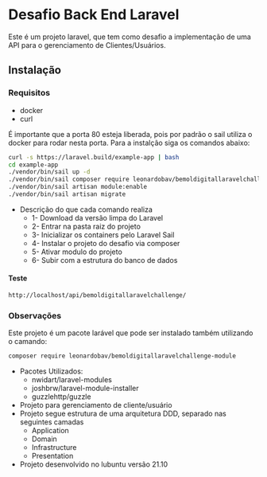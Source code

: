# Desafio Back End Laravel

Este é um projeto laravel, que tem como desafio a implementação de uma API para o gerenciamento de Clientes/Usuários.

## Instalação

### Requisitos
- docker
- curl

É importante que a porta 80 esteja liberada, pois por padrão o sail utiliza o docker para rodar nesta porta. Para a instalção siga os comandos abaixo:

```sh
curl -s https://laravel.build/example-app | bash
cd example-app
./vendor/bin/sail up -d
./vendor/bin/sail composer require leonardobav/bemoldigitallaravelchallenge-module
./vendor/bin/sail artisan module:enable
./vendor/bin/sail artisan migrate
```

- Descrição do que cada comando realiza
    - 1- Download da versão limpa do Laravel
    - 2- Entrar na pasta raiz do projeto
    - 3- Inicializar os containers pelo  Laravel Sail
    - 4- Instalar o projeto do desafio via composer
    - 5- Ativar modulo do projeto
    - 6- Subir com a estrutura do banco de dados


#### Teste
```sh
http://localhost/api/bemoldigitallaravelchallenge/
```

### Observações
Este projeto é um pacote larável que pode ser instalado também utilizando o camando:
```sh
composer require leonardobav/bemoldigitallaravelchallenge-module
```

- Pacotes Utilizados:
    - nwidart/laravel-modules
    - joshbrw/laravel-module-installer
    - guzzlehttp/guzzle
- Projeto para gerenciamento de cliente/usuário
- Projeto segue estrutura de uma arquitetura DDD, separado nas seguintes camadas
    - Application
    - Domain
    - Infrastructure
    - Presentation
- Projeto desenvolvido no lubuntu versão 21.10
